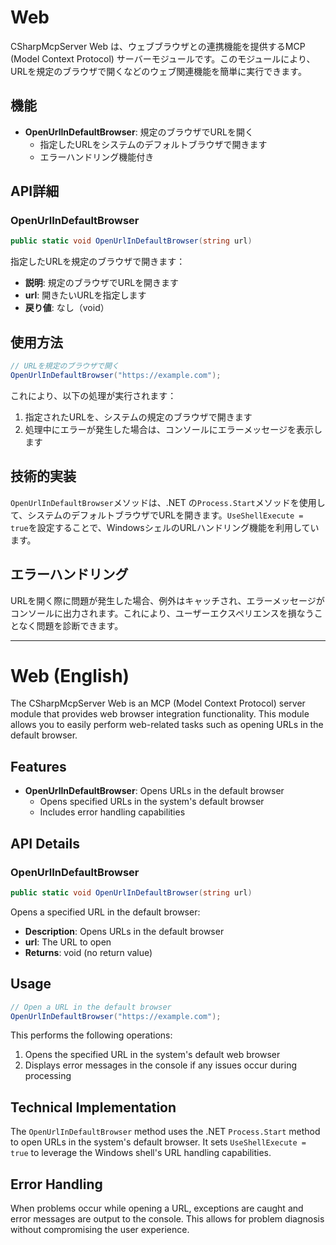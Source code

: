 ﻿# Web

CSharpMcpServer Web は、ウェブブラウザとの連携機能を提供するMCP (Model Context Protocol) サーバーモジュールです。このモジュールにより、URLを規定のブラウザで開くなどのウェブ関連機能を簡単に実行できます。

## 機能

- **OpenUrlInDefaultBrowser**: 規定のブラウザでURLを開く
  - 指定したURLをシステムのデフォルトブラウザで開きます
  - エラーハンドリング機能付き

## API詳細

### OpenUrlInDefaultBrowser

```csharp
public static void OpenUrlInDefaultBrowser(string url)
```

指定したURLを規定のブラウザで開きます：
- **説明**: 規定のブラウザでURLを開きます
- **url**: 開きたいURLを指定します
- **戻り値**: なし（void）

## 使用方法

```csharp
// URLを規定のブラウザで開く
OpenUrlInDefaultBrowser("https://example.com");
```

これにより、以下の処理が実行されます：

1. 指定されたURLを、システムの規定のブラウザで開きます
2. 処理中にエラーが発生した場合は、コンソールにエラーメッセージを表示します

## 技術的実装

`OpenUrlInDefaultBrowser`メソッドは、.NET の`Process.Start`メソッドを使用して、システムのデフォルトブラウザでURLを開きます。`UseShellExecute = true`を設定することで、WindowsシェルのURLハンドリング機能を利用しています。

## エラーハンドリング

URLを開く際に問題が発生した場合、例外はキャッチされ、エラーメッセージがコンソールに出力されます。これにより、ユーザーエクスペリエンスを損なうことなく問題を診断できます。

---

# Web (English)

The CSharpMcpServer Web is an MCP (Model Context Protocol) server module that provides web browser integration functionality. This module allows you to easily perform web-related tasks such as opening URLs in the default browser.

## Features

- **OpenUrlInDefaultBrowser**: Opens URLs in the default browser
  - Opens specified URLs in the system's default browser
  - Includes error handling capabilities

## API Details

### OpenUrlInDefaultBrowser

```csharp
public static void OpenUrlInDefaultBrowser(string url)
```

Opens a specified URL in the default browser:
- **Description**: Opens URLs in the default browser
- **url**: The URL to open
- **Returns**: void (no return value)

## Usage

```csharp
// Open a URL in the default browser
OpenUrlInDefaultBrowser("https://example.com");
```

This performs the following operations:

1. Opens the specified URL in the system's default web browser
2. Displays error messages in the console if any issues occur during processing

## Technical Implementation

The `OpenUrlInDefaultBrowser` method uses the .NET `Process.Start` method to open URLs in the system's default browser. It sets `UseShellExecute = true` to leverage the Windows shell's URL handling capabilities.

## Error Handling

When problems occur while opening a URL, exceptions are caught and error messages are output to the console. This allows for problem diagnosis without compromising the user experience.
